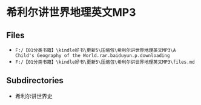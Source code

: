 # 希利尔讲世界地理英文MP3

## Files

- `F:/【01分类书籍】\kindle好书\更新5\压缩包\希利尔讲世界地理英文MP3\A Child's Geography of the World.rar.baiduyun.p.downloading`
- `F:/【01分类书籍】\kindle好书\更新5\压缩包\希利尔讲世界地理英文MP3\files.md`

## Subdirectories

- 希利尔讲世界史
